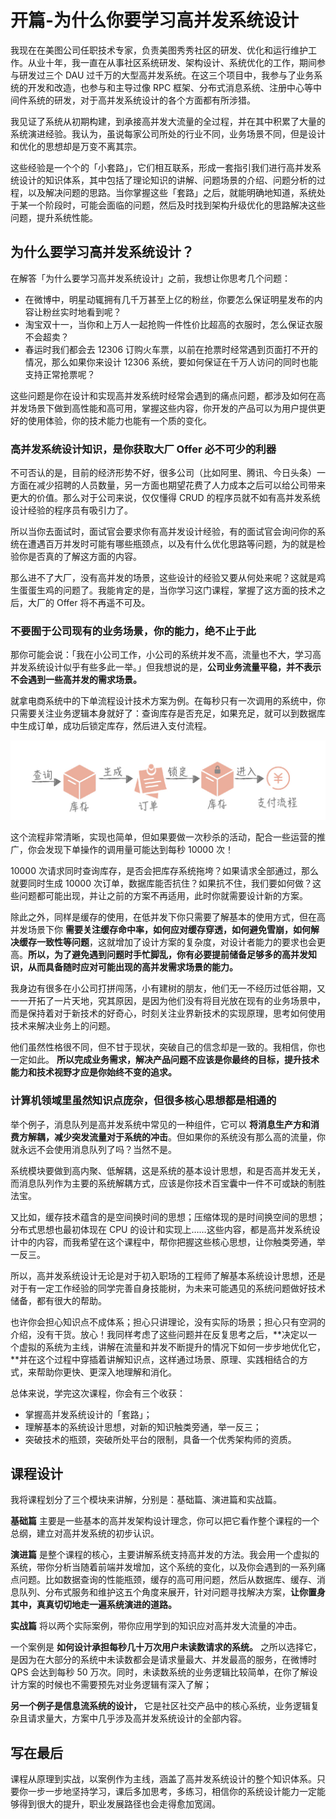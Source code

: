 # 开篇-为什么你要学习高并发系统设计

我现在在美图公司任职技术专家，负责美图秀秀社区的研发、优化和运行维护工作。从业十年，我一直在从事社区系统研发、架构设计、系统优化的工作，期间参与研发过三个 DAU 过千万的大型高并发系统。在这三个项目中，我参与了业务系统的开发和改造，也参与和主导过像 RPC 框架、分布式消息系统、注册中心等中间件系统的研发，对于高并发系统设计的各个方面都有所涉猎。

我见证了系统从初期构建，到承接高并发大流量的全过程，并在其中积累了大量的系统演进经验。我认为，虽说每家公司所处的行业不同，业务场景不同，但是设计和优化的思想却是万变不离其宗。

这些经验是一个个的「小套路」，它们相互联系，形成一套指引我们进行高并发系统设计的知识体系，其中包括了理论知识的讲解、问题场景的介绍、问题分析的过程，以及解决问题的思路。当你掌握这些「套路」之后，就能明确地知道，系统处于某一个阶段时，可能会面临的问题，然后及时找到架构升级优化的思路解决这些问题，提升系统性能。

## 为什么要学习高并发系统设计？

在解答「为什么要学习高并发系统设计」之前，我想让你思考几个问题：

- 在微博中，明星动辄拥有几千万甚至上亿的粉丝，你要怎么保证明星发布的内容让粉丝实时地看到呢？
- 淘宝双十一，当你和上万人一起抢购一件性价比超高的衣服时，怎么保证衣服不会超卖？
- 春运时我们都会去 12306 订购火车票，以前在抢票时经常遇到页面打不开的情况，那么如果你来设计 12306 系统，要如何保证在千万人访问的同时也能支持正常抢票呢？

这些问题是你在设计和实现高并发系统时经常会遇到的痛点问题，都涉及如何在高并发场景下做到高性能和高可用，掌握这些内容，你开发的产品可以为用户提供更好的使用体验，你的技术能力也能有一个质的变化。

### 高并发系统设计知识，是你获取大厂 Offer 必不可少的利器

不可否认的是，目前的经济形势不好，很多公司（比如阿里、腾讯、今日头条）一方面在减少招聘的人员数量，另一方面也期望花费了人力成本之后可以给公司带来更大的价值。那么对于公司来说，仅仅懂得 CRUD 的程序员就不如有高并发系统设计经验的程序员有吸引力了。

所以当你去面试时，面试官会要求你有高并发设计经验，有的面试官会询问你的系统在遭遇百万并发时可能有哪些瓶颈点，以及有什么优化思路等问题，为的就是检验你是否真的了解这方面的内容。

那么进不了大厂，没有高并发的场景，这些设计的经验又要从何处来呢？这就是鸡生蛋蛋生鸡的问题了。我能肯定的是，当你学习这门课程，掌握了这方面的技术之后，大厂的 Offer 将不再遥不可及。

### 不要囿于公司现有的业务场景，你的能力，绝不止于此

那你可能会说：「我在小公司工作，小公司的系统并发不高，流量也不大，学习高并发系统设计似乎有些多此一举。」但我想说的是，**公司业务流量平稳，并不表示不会遇到一些高并发的需求场景。**

就拿电商系统中的下单流程设计技术方案为例。在每秒只有一次调用的系统中，你只需要关注业务逻辑本身就好了：查询库存是否充足，如果充足，就可以到数据库中生成订单，成功后锁定库存，然后进入支付流程。

![img](./assets/2d95823d39676e18a43ab3328ce0d0f3.jpg)

这个流程非常清晰，实现也简单，但如果要做一次秒杀的活动，配合一些运营的推广，你会发现下单操作的调用量可能达到每秒 10000 次！

10000 次请求同时查询库存，是否会把库存系统拖垮？如果请求全部通过，那么就要同时生成 10000 次订单，数据库能否抗住？如果抗不住，我们要如何做？这些问题都可能出现，并让之前的方案不再适用，此时你就需要设计新的方案。

除此之外，同样是缓存的使用，在低并发下你只需要了解基本的使用方式，但在高并发场景下你 **需要关注缓存命中率，如何应对缓存穿透，如何避免雪崩，如何解决缓存一致性等问题**，这就增加了设计方案的复杂度，对设计者能力的要求也会更高。**所以，为了避免遇到问题时手忙脚乱，你有必要提前储备足够多的高并发知识，从而具备随时应对可能出现的高并发需求场景的能力。**

我身边有很多在小公司打拼闯荡，小有建树的朋友，他们无一不经历过低谷期，又一一开拓了一片天地，究其原因，是因为他们没有将目光放在现有的业务场景中，而是保持着对于新技术的好奇心，时刻关注业界新技术的实现原理，思考如何使用技术来解决业务上的问题。

他们虽然性格很不同，但不甘于现状，突破自己的信念却是一致的。我相信，你也一定如此。 **所以完成业务需求，解决产品问题不应该是你最终的目标，提升技术能力和技术视野才应是你始终不变的追求。**

### 计算机领域里虽然知识点庞杂，但很多核心思想都是相通的

举个例子，消息队列是高并发系统中常见的一种组件，它可以 **将消息生产方和消费方解耦，减少突发流量对于系统的冲击**。但如果你的系统没有那么高的流量，你就永远不会使用消息队列了吗？当然不是。

系统模块要做到高内聚、低解耦，这是系统的基本设计思想，和是否高并发无关，而消息队列作为主要的系统解耦方式，应该是你技术百宝囊中一件不可或缺的制胜法宝。

又比如，缓存技术蕴含的是空间换时间的思想；压缩体现的是时间换空间的思想；分布式思想也最初体现在 CPU 的设计和实现上……这些内容，都是高并发系统设计中的内容，而我希望在这个课程中，帮你把握这些核心思想，让你触类旁通，举一反三。

所以，高并发系统设计无论是对于初入职场的工程师了解基本系统设计思想，还是对于有一定工作经验的同学完善自身技能树，为未来可能遇见的系统问题做好技术储备，都有很大的帮助。

也许你会担心知识点不成体系；担心只讲理论，没有实际的场景；担心只有空洞的介绍，没有干货。放心！我同样考虑了这些问题并在反复思考之后，**决定以一个虚拟的系统为主线，讲解在流量和并发不断提升的情况下如何一步步地优化它，**并在这个过程中穿插着讲解知识点，这样通过场景、原理、实践相结合的方式，来帮助你更快、更深入地理解和消化。

总体来说，学完这次课程，你会有三个收获：

- 掌握高并发系统设计的「套路」；
- 理解基本的系统设计思想，对新的知识触类旁通，举一反三；
- 突破技术的瓶颈，突破所处平台的限制，具备一个优秀架构师的资质。

## 课程设计

我将课程划分了三个模块来讲解，分别是：基础篇、演进篇和实战篇。

**基础篇** 主要是一些基本的高并发架构设计理念，你可以把它看作整个课程的一个总纲，建立对高并发系统的初步认识。

**演进篇** 是整个课程的核心，主要讲解系统支持高并发的方法。我会用一个虚拟的系统，带你分析当随着前端并发增加，这个系统的变化，以及你会遇到的一系列痛点问题。比如数据查询的性能瓶颈，缓存的高可用问题，然后从数据库、缓存、消息队列、分布式服务和维护这五个角度来展开，针对问题寻找解决方案，**让你置身其中，真真切切地走一遍系统演进的道路。**

**实战篇** 将以两个实际案例，带你应用学到的知识应对高并发大流量的冲击。

一个案例是 **如何设计承担每秒几十万次用户未读数请求的系统。**  之所以选择它，是因为在大部分的系统中未读数都会是请求量最大、并发最高的服务，在微博时 QPS 会达到每秒 50 万次。同时，未读数系统的业务逻辑比较简单，在你了解设计方案的时候也不需要预先对业务逻辑有深入了解；

**另一个例子是信息流系统的设计，** 它是社区社交产品中的核心系统，业务逻辑复杂且请求量大，方案中几乎涉及高并发系统设计的全部内容。

## 写在最后

课程从原理到实战，以案例作为主线，涵盖了高并发系统设计的整个知识体系。只要你一步一步地坚持学习，课后多加思考，多练习，相信你的系统设计能力一定能够得到很大的提升，职业发展路径也会走得愈加宽阔。
